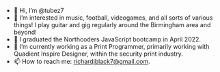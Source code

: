 - 👋 Hi, I’m @tubez7
- 👀 I’m interested in music, football, videogames, and all sorts of various things! I play guitar and gig regularly around the Birmingham area and beyond!
- 🌱 I graduated the Northcoders JavaScript bootcamp in April 2022.
- 💞️ I’m currently working as a Print Programmer, primarily working with Quadient Inspire Designer, within the security print industry.
- 📫 How to reach me: richardjblack7@gmail.com.

<!---
tubez7/tubez7 is a ✨ special ✨ repository because its `README.md` (this file) appears on your GitHub profile.
You can click the Preview link to take a look at your changes.
--->
